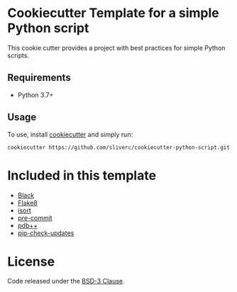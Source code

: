 # Cookiecutter Template for a simple Python script

This cookie cutter provides a project with best practices for simple Python scripts.

## Requirements

* Python 3.7+

## Usage

To use, install [cookiecutter](https://www.cookiecutter.io/) and simply run:
```
cookiecutter https://github.com/sliverc/cookiecutter-python-script.git
```

# Included in this template

* [Black](https://github.com/ambv/black)
* [Flake8](http://flake8.pycqa.org/en/latest/)
* [isort](https://pypi.python.org/pypi/isort)
* [pre-commit](https://pre-commit.com/)
* [pdb++](https://github.com/pdbpp/pdbpp)
* [pip-check-updates](https://github.com/zehengl/pip-check-updates)

# License

Code released under the [BSD-3 Clause](LICENSE).

